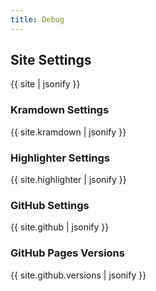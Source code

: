```yaml
---
title: Debug
---
```



## Site Settings

{{ site | jsonify }}


### Kramdown Settings

{{ site.kramdown | jsonify }}

### Highlighter Settings

{{ site.highlighter | jsonify }}


### GitHub Settings

{{ site.github | jsonify }}

### GitHub Pages Versions

{{ site.github.versions | jsonify }}

